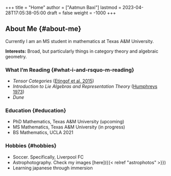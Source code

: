 +++
title = "Home"
author = ["Aatmun Baxi"]
lastmod = 2023-04-28T17:05:38-05:00
draft = false
weight = -1000
+++

## About Me {#about-me}

Currently I am an MS student in mathematics at Texas A&amp;M University.

**Interests:** Broad, but particularly things in category theory and algebraic geometry.


### What I&rsquo;m Reading {#what-i-and-rsquo-m-reading}

-   _Tensor Categories_ (<a href="#citeproc_bib_item_1">Etingof et al. 2015</a>)
-   _Introduction to Lie Algebras and Representation Theory_ (<a href="#citeproc_bib_item_2">Humphreys 1973</a>)
-   _Dune_


### Education {#education}

-   PhD Mathematics, Texas A&amp;M University (upcoming)
-   MS Mathematics, Texas A&amp;M University (in progress)
-   BS Mathematics, UCLA 2021


### Hobbies {#hobbies}

-   Soccer. Specifically, Liverpool FC
-   Astrophotography. Check my images [here]({{< relref "astrophotos" >}})
-   Learning japanese through immersion
